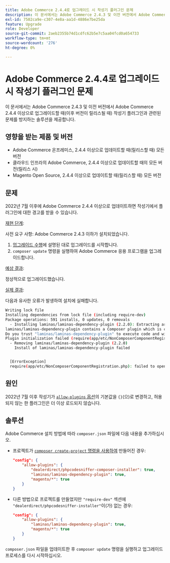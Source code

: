 ```yaml
---
title: Adobe Commerce 2.4.4로 업그레이드 시 작성기 플러그인 문제
description: 이 문서에서는 Adobe Commerce 2.4.3 및 이전 버전에서 Adobe Commerce 2.4.4 이상으로 업그레이드할 때(이후 버전이 릴리스될 때) 작성기 플러그인의 문제가 발생하지 않도록 하는 솔루션을 제공합니다.
exl-id: 7502ca9e-c307-4e8a-aa1d-4886e7be25da
feature: Upgrade
role: Developer
source-git-commit: 2aeb2355b74d1cdfc62b5e7c5aa04fcd0a654733
workflow-type: tm+mt
source-wordcount: '276'
ht-degree: 0%

---
```


# Adobe Commerce 2.4.4로 업그레이드 시 작성기 플러그인 문제

이 문서에서는 Adobe Commerce 2.4.3 및 이전 버전에서 Adobe Commerce 2.4.4 이상으로 업그레이드할 때(이후 버전이 릴리스될 때) 작성기 플러그인과 관련된 문제를 방지하는 솔루션을 제공합니다.

## 영향을 받는 제품 및 버전

* Adobe Commerce 온프레미스, 2.4.4 이상으로 업데이트할 때(릴리스할 때) 모든 버전
* 클라우드 인프라의 Adobe Commerce, 2.4.4 이상으로 업데이트할 때의 모든 버전(릴리스 시)
* Magento Open Source, 2.4.4 이상으로 업데이트할 때(릴리스할 때) 모든 버전

## 문제

2022년 7월 이후에 Adobe Commerce 2.4.4 이상으로 업데이트하면 작성기에서 플러그인에 대한 경고를 받을 수 있습니다.

<u>재현 단계</u>:

사전 요구 사항: Adobe Commerce 2.4.3 이하가 설치되었습니다.

1. [업그레이드 수행](https://experienceleague.adobe.com/docs/commerce-operations/upgrade-guide/implementation/perform-upgrade.html?lang=ko)에 설명된 대로 업그레이드를 시작합니다.
1. `composer update` 명령을 실행하여 Adobe Commerce 응용 프로그램을 업그레이드합니다.

<u>예상 결과</u>:

정상적으로 업그레이드했습니다.

<u>실제 결과</u>:

다음과 유사한 오류가 발생하여 설치에 실패합니다.

```bash
Writing lock file
Installing dependencies from lock file (including require-dev)
Package operations: 591 installs, 0 updates, 0 removals
  - Installing laminas/laminas-dependency-plugin (2.2.0): Extracting archive
laminas/laminas-dependency-plugin contains a Composer plugin which is currently not in your allow-plugins config. See https://getcomposer.org/allow-plugins
Do you trust "laminas/laminas-dependency-plugin" to execute code and wish to enable it now? (writes "allow-plugins" to composer.json) [y,n,d,?] y
Plugin initialization failed (require(app/etc/NonComposerComponentRegistration.php): failed to open stream: No such file or directory), uninstalling plugin
  - Removing laminas/laminas-dependency-plugin (2.2.0)
    Install of laminas/laminas-dependency-plugin failed


  [ErrorException]
  require(app/etc/NonComposerComponentRegistration.php): failed to open stream: No such file or directory
```

## 원인

2022년 7월 이후 작성기가 [`allow-plugins` 옵션](https://getcomposer.org/doc/06-config.md#allow-plugins)의 기본값을 `{}`(으)로 변경하고, 허용되지 않는 한 플러그인은 더 이상 로드되지 않습니다.

## 솔루션

Adobe Commerce 설치 방법에 따라 `composer.json` 파일에 다음 내용을 추가하십시오.

* 프로젝트가 [`composer create-project` 명령을 사용하여](https://experienceleague.adobe.com/ko/docs/commerce-operations/installation-guide/composer#get-the-metapackage) 만들어진 경우:

  ```json
  "config": {
      "allow-plugins": {
          "dealerdirect/phpcodesniffer-composer-installer": true,
          "laminas/laminas-dependency-plugin": true,
          "magento/*": true
      }
  }
  ```

* 다른 방법으로 프로젝트를 만들었지만 `"require-dev"` 섹션에 `"dealerdirect/phpcodesniffer-installer"`이(가) 없는 경우:

  ```json
  "config": {
      "allow-plugins": {
          "laminas/laminas-dependency-plugin": true,
          "magento/*": true
      }
  }
  ```

`composer.json` 파일을 업데이트한 후 `composer update` 명령을 실행하고 업그레이드 프로세스를 다시 시작하십시오.
